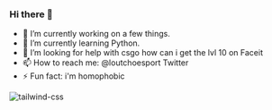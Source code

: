 ### Hi there 👋

- 🔭 I’m currently working on a few things.
- 🌱 I’m currently learning Python.
- 🤔 I’m looking for help with csgo how can i get the lvl 10 on Faceit
- 📫 How to reach me: @loutchoesport Twitter
- ⚡ Fun fact: i'm homophobic

<img src="https://camo.githubusercontent.com/c6a77bdbaccb6ff2d5143c5d98b207fc7f258d84453f3bb316cfaa9a3e5ce6ed/68747470733a2f2f696d672e736869656c64732e696f2f62616467652f7461696c77696e645f6373732d3036423644343f7374796c653d666f722d7468652d6261646765266c6f676f3d7461696c77696e642d637373266c6f676f436f6c6f723d7768697465" alt="tailwind-css" data-canonical-src="https://img.shields.io/badge/tailwind_css-06B6D4?style=for-the-badge&amp;logo=tailwind-css&amp;logoColor=white" style="max-width: 100%;">
